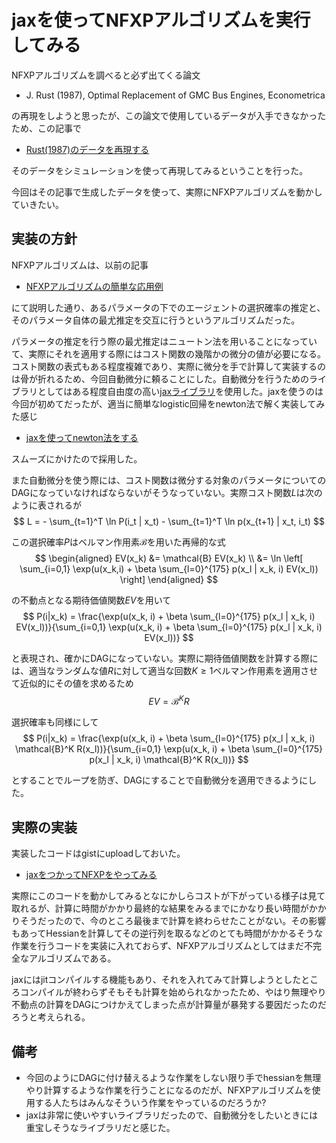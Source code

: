 # jaxを使ってNFXPアルゴリズムを実行してみる

NFXPアルゴリズムを調べると必ず出てくる論文

- J. Rust (1987), Optimal Replacement of GMC Bus Engines, Econometrica

の再現をしようと思ったが、この論文で使用しているデータが入手できなかったため、この記事で

- [Rust(1987)のデータを再現する](../build/simulation-of-rust1987.html)

そのデータをシミュレーションを使って再現してみるということを行った。

今回はその記事で生成したデータを使って、実際にNFXPアルゴリズムを動かしていきたい。

## 実装の方針

NFXPアルゴリズムは、以前の記事

- [NFXPアルゴリズムの簡単な応用例](../build/a-simple-application-of-nfxp-algorithm.html)

にて説明した通り、あるパラメータの下でのエージェントの選択確率の推定と、そのパラメータ自体の最尤推定を交互に行うというアルゴリズムだった。

パラメータの推定を行う際の最尤推定はニュートン法を用いることになっていて、実際にそれを適用する際にはコスト関数の幾階かの微分の値が必要になる。コスト関数の表式もある程度複雑であり、実際に微分を手で計算して実装するのは骨が折れるため、今回自動微分に頼ることにした。自動微分を行うためのライブラリとしてはある程度自由度の高い[jaxライブラリ](https://github.com/google/jax)を使用した。jaxを使うのは今回が初めてだったが、適当に簡単なlogistic回帰をnewton法で解く実装してみた感じ

- [jaxを使ってnewton法をする](https://gist.github.com/Ktakuya332C/fcfdd70d278924151cc9df0549779f1e)

スムーズにかけたので採用した。

また自動微分を使う際には、コスト関数は微分する対象のパラメータについてのDAGになっていなければならないがそうなっていない。実際コスト関数$L$は次のように表されるが
$$
L = - \sum_{t=1}^T \ln P(i_t | x_t) - \sum_{t=1}^T \ln p(x_{t+1} | x_t, i_t)
$$

この選択確率$P$はベルマン作用素$\mathcal{B}$を用いた再帰的な式
$$
\begin{aligned}
EV(x_k) &= \mathcal{B} EV(x_k) \\
&= \ln \left[ \sum_{i=0,1} \exp(u(x_k,i) + \beta \sum_{l=0}^{175} p(x_l | x_k, i) EV(x_l)) \right]
\end{aligned}
$$

の不動点となる期待価値関数$EV$を用いて
$$
P(i|x_k) = \frac{\exp(u(x_k, i) + \beta \sum_{l=0}^{175} p(x_l | x_k, i) EV(x_l))}{\sum_{i=0,1} \exp(u(x_k, i) + \beta \sum_{l=0}^{175} p(x_l | x_k, i) EV(x_l))}
$$

と表現され、確かにDAGになっていない。実際に期待価値関数を計算する際には、適当なランダムな値$R$に対して適当な回数$K \ge 1$ベルマン作用素を適用させて近似的にその値を求めるため
$$
EV = \mathcal{B}^K R
$$

選択確率も同様にして
$$
P(i|x_k) = \frac{\exp(u(x_k, i) + \beta \sum_{l=0}^{175} p(x_l | x_k, i) \mathcal{B}^K R(x_l))}{\sum_{i=0,1} \exp(u(x_k, i) + \beta \sum_{l=0}^{175} p(x_l | x_k, i) \mathcal{B}^K R(x_l))}
$$

とすることでループを防ぎ、DAGにすることで自動微分を適用できるようにした。

## 実際の実装

実装したコードはgistにuploadしておいた。

- [jaxをつかってNFXPをやってみる](https://gist.github.com/Ktakuya332C/e3c776513dd3e8d8eadac40cb90a919e)

実際にこのコードを動かしてみるとなにかしらコストが下がっている様子は見て取れるが、計算に時間がかかり最終的な結果をみるまでにかなり長い時間がかかりそうだったので、今のところ最後まで計算を終わらせたことがない。その影響もあってHessianを計算してその逆行列を取るなどのとても時間がかかるそうな作業を行うコードを実装に入れておらず、NFXPアルゴリズムとしてはまだ不完全なアルゴリズムである。

jaxにはjitコンパイルする機能もあり、それを入れてみて計算しようとしたところコンパイルが終わらずそもそも計算を始められなかったため、やはり無理やり不動点の計算をDAGにつけかえてしまった点が計算量が暴発する要因だったのだろうと考えられる。

## 備考

- 今回のようにDAGに付け替えるような作業をしない限り手でhessianを無理やり計算するような作業を行うことになるのだが、NFXPアルゴリズムを使用する人たちはみんなそういう作業をやっているのだろうか?
- jaxは非常に使いやすいライブラリだったので、自動微分をしたいときには重宝しそうなライブラリだと感じた。
